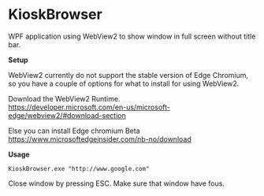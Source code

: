 # KioskBrowser
WPF application using WebView2 to show window in full screen without title bar.

**Setup**

WebView2 currently do not support the stable version of Edge Chromium, so you have a couple of options for what to install for using WebView2.

Download the WebView2 Runtime.<br/> 
https://developer.microsoft.com/en-us/microsoft-edge/webview2/#download-section
 
Else you can install Edge chromium Beta<br/>
https://www.microsoftedgeinsider.com/nb-no/download


**Usage**
```console
KioskBrowser.exe "http://www.google.com"
```

Close window by pressing ESC. Make sure that window have fous.
